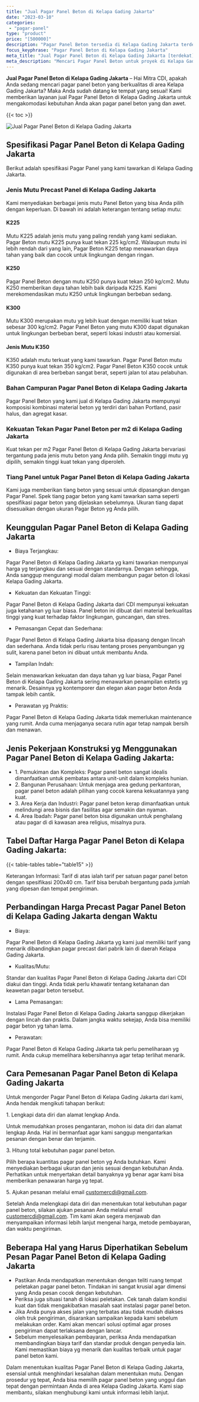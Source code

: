 ```yaml
---
title: "Jual Pagar Panel Beton di Kelapa Gading Jakarta"
date: "2023-03-10"
categories:
 - "pagar-panel"
type: "product"
price: "[500000]"
description: "Pagar Panel Beton tersedia di Kelapa Gading Jakarta terdekat. Pagar Panel Beton ini umumnya digunakan dalam proyek pembangunan sebagai pagar pengamanan yang kokoh dan tahan lama. Hubungi kami untuk informasi lebih lanjut."
focus_keyphrase: "Pagar Panel Beton di Kelapa Gading Jakarta"
meta_title: "Jual Pagar Panel Beton di Kelapa Gading Jakarta [terdekat] - CDI"
meta_description: "Mencari Pagar Panel Beton untuk proyek di Kelapa Gading Jakarta? Kami menawarkan Pagar Panel Beton berkualitas untuk pagar lahan. Dapatkan harga terbaik sekarang."
---
```


**Jual Pagar Panel Beton di Kelapa Gading Jakarta** – Hai Mitra CDI, apakah Anda sedang mencari pagar panel beton yang berkualitas di area Kelapa Gading Jakarta? Maka Anda sudah datang ke tempat yang sesuai! Kami memberikan layanan jual Pagar Panel Beton di Kelapa Gading Jakarta untuk mengakomodasi kebutuhan Anda akan pagar panel beton yang dan awet.

{{< toc >}}

![Jual Pagar Panel Beton di Kelapa Gading Jakarta](/images/pagar-panel/pagar-panel-07.jpg)

## Spesifikasi Pagar Panel Beton di Kelapa Gading Jakarta

Berikut adalah spesifikasi Pagar Panel yang kami tawarkan di Kelapa Gading Jakarta.

### Jenis Mutu Precast Panel di Kelapa Gading Jakarta

Kami menyediakan berbagai jenis mutu Panel Beton yang bisa Anda pilih dengan keperluan. Di bawah ini adalah keterangan tentang setiap mutu:

#### K225

Mutu K225 adalah jenis mutu yang paling rendah yang kami sediakan. Pagar Beton mutu K225 punya kuat tekan 225 kg/cm2. Walaupun mutu ini lebih rendah dari yang lain, Pagar Beton K225 tetap menawarkan daya tahan yang baik dan cocok untuk lingkungan dengan ringan.

#### K250

Pagar Panel Beton dengan mutu K250 punya kuat tekan 250 kg/cm2. Mutu K250 memberikan daya tahan lebih baik daripada K225. Kami merekomendasikan mutu K250 untuk lingkungan berbeban sedang.

#### K300

Mutu K300 merupakan mutu yg lebih kuat dengan memiliki kuat tekan sebesar 300 kg/cm2. Pagar Panel Beton yang mutu K300 dapat digunakan untuk lingkungan berbeban berat, seperti lokasi industri atau komersial.

#### Jenis Mutu K350

K350 adalah mutu terkuat yang kami tawarkan. Pagar Panel Beton mutu K350 punya kuat tekan 350 kg/cm2. Pagar Panel Beton K350 cocok untuk digunakan di area berbeban sangat berat, seperti jalan tol atau pelabuhan.

### Bahan Campuran Pagar Panel Beton di Kelapa Gading Jakarta

Pagar Panel Beton yang kami jual di Kelapa Gading Jakarta mempunyai komposisi kombinasi material beton yg terdiri dari bahan Portland, pasir halus, dan agregat kasar.

### Kekuatan Tekan Pagar Panel Beton per m2 di Kelapa Gading Jakarta

Kuat tekan per m2 Pagar Panel Beton di Kelapa Gading Jakarta bervariasi tergantung pada jenis mutu beton yang Anda pilih. Semakin tinggi mutu yg dipilih, semakin tinggi kuat tekan yang diperoleh.

### Tiang Panel untuk Pagar Panel Beton di Kelapa Gading Jakarta

Kami juga memberikan tiang beton yang sesuai untuk dipasangkan dengan Pagar Panel. Spek tiang pagar beton yang kami tawarkan sama seperti spesifikasi pagar beton yang dijelaskan sebelumnya. Ukuran tiang dapat disesuaikan dengan ukuran Pagar Beton yg Anda pilih.

## Keunggulan Pagar Panel Beton di Kelapa Gading Jakarta

*   Biaya Terjangkau:

Pagar Panel Beton di Kelapa Gading Jakarta yg kami tawarkan mempunyai harga yg terjangkau dan sesuai dengan standarnya. Dengan sehingga, Anda sanggup mengurangi modal dalam membangun pagar beton di lokasi Kelapa Gading Jakarta.
*   Kekuatan dan Kekuatan Tinggi:

Pagar Panel Beton di Kelapa Gading Jakarta dari CDI mempunyai kekuatan juga ketahanan yg luar biasa. Panel beton ini dibuat dari material berkualitas tinggi yang kuat terhadap faktor lingkungan, guncangan, dan stres.
*   Pemasangan Cepat dan Sederhana:

Pagar Panel Beton di Kelapa Gading Jakarta bisa dipasang dengan lincah dan sederhana. Anda tidak perlu risau tentang proses penyambungan yg sulit, karena panel beton ini dibuat untuk membantu Anda.
*   Tampilan Indah:

Selain menawarkan kekuatan dan daya tahan yg luar biasa, Pagar Panel Beton di Kelapa Gading Jakarta sering menawarkan penampilan estetis yg menarik. Desainnya yg kontemporer dan elegan akan pagar beton Anda tampak lebih cantik.
*   Perawatan yg Praktis:

Pagar Panel Beton di Kelapa Gading Jakarta tidak memerlukan maintenance yang rumit. Anda cuma menjaganya secara rutin agar tetap nampak bersih dan menawan.

## Jenis Pekerjaan Konstruksi yg Menggunakan Pagar Panel Beton di Kelapa Gading Jakarta:

*   1\. Pemukiman dan Kompleks: Pagar panel beton sangat idealis dimanfaatkan untuk pembatas antara unit-unit dalam kompleks hunian.
*   2\. Bangunan Perusahaan: Untuk menjaga area gedung perkantoran, pagar panel beton adalah pilihan yang cocok karena kekuatannya yang kuat.
*   3\. Area Kerja dan Industri: Pagar panel beton kerap dimanfaatkan untuk melindungi area bisnis dan fasilitas agar semakin dan nyaman.
*   4\. Area Ibadah: Pagar panel beton bisa digunakan untuk penghalang atau pagar di di kawasan area religius, misalnya pura.

## Tabel Daftar Harga Pagar Panel Beton di Kelapa Gading Jakarta:

{{< table-tables table="table15" >}}

Keterangan Informasi: Tarif di atas ialah tarif per satuan pagar panel beton dengan spesifikasi 200x40 cm. Tarif bisa berubah bergantung pada jumlah yang dipesan dan tempat pengiriman.

## Perbandingan Harga Precast Pagar Panel Beton di Kelapa Gading Jakarta dengan Waktu

*   Biaya:

Pagar Panel Beton di Kelapa Gading Jakarta yg kami jual memiliki tarif yang menarik dibandingkan pagar precast dari pabrik lain di daerah Kelapa Gading Jakarta.
*   Kualitas/Mutu:

Standar dan kualitas Pagar Panel Beton di Kelapa Gading Jakarta dari CDI diakui dan tinggi. Anda tidak perlu khawatir tentang ketahanan dan keawetan pagar beton tersebut.
*   Lama Pemasangan:

Instalasi Pagar Panel Beton di Kelapa Gading Jakarta sanggup dikerjakan dengan lincah dan praktis. Dalam jangka waktu sekejap, Anda bisa memiliki pagar beton yg tahan lama.
*   Perawatan:

Pagar Panel Beton di Kelapa Gading Jakarta tak perlu pemeliharaan yg rumit. Anda cukup memelihara kebersihannya agar tetap terlihat menarik.

## Cara Pemesanan Pagar Panel Beton di Kelapa Gading Jakarta

Untuk mengorder Pagar Panel Beton di Kelapa Gading Jakarta dari kami, Anda hendak mengikuti tahapan berikut:

1\.  Lengkapi data diri dan alamat lengkap Anda.

Untuk memudahkan proses pengantaran, mohon isi data diri dan alamat lengkap Anda. Hal ini bermanfaat agar kami sanggup mengantarkan pesanan dengan benar dan terjamin.

3\.  Hitung total kebutuhan pagar panel beton.

Pilih berapa kuantitas pagar panel beton yg Anda butuhkan. Kami menyediakan berbagai ukuran dan jenis sesuai dengan kebutuhan Anda. Perhatikan untuk menyertakan detail banyaknya yg benar agar kami bisa memberikan penawaran harga yg tepat.

5\.  Ajukan pesanan melalui email customercdi@gmail.com.

Setelah Anda melengkapi data diri dan menentukan total kebutuhan pagar panel beton, silakan ajukan pesanan Anda melalui email customercdi@gmail.com. Tim kami akan segera menjawab dan menyampaikan informasi lebih lanjut mengenai harga, metode pembayaran, dan waktu pengiriman.

## Beberapa Hal yang Harus Diperhatikan Sebelum Pesan Pagar Panel Beton di Kelapa Gading Jakarta

*   Pastikan Anda mendapatkan menentukan dengan teliti ruang tempat peletakan pagar panel beton. Tindakan ini sangat krusial agar dimensi yang Anda pesan cocok dengan kebutuhan.
*   Periksa juga situasi tanah di lokasi peletakan. Cek tanah dalam kondisi kuat dan tidak mengakibatkan masalah saat instalasi pagar panel beton.
*   Jika Anda punya akses jalan yang terbatas atau tidak mudah diakses oleh truk pengiriman, disarankan sampaikan kepada kami sebelum melakukan order. Kami akan mencari solusi optimal agar proses pengiriman dapat terlaksana dengan lancar.
*   Sebelum menyelesaikan pembayaran, periksa Anda mendapatkan membandingkan biaya tarif dan standar produk dengan penyedia lain. Kami memastikan biaya yg menarik dan kualitas terbaik untuk pagar panel beton kami.

Dalam menentukan kualitas Pagar Panel Beton di Kelapa Gading Jakarta, esensial untuk menghindari kesalahan dalam menentukan mutu. Dengan prosedur yg tepat, Anda bisa memilih pagar panel beton yang unggul dan tepat dengan permintaan Anda di area Kelapa Gading Jakarta. Kami siap membantu, silakan menghubungi kami untuk informasi lebih lanjut.